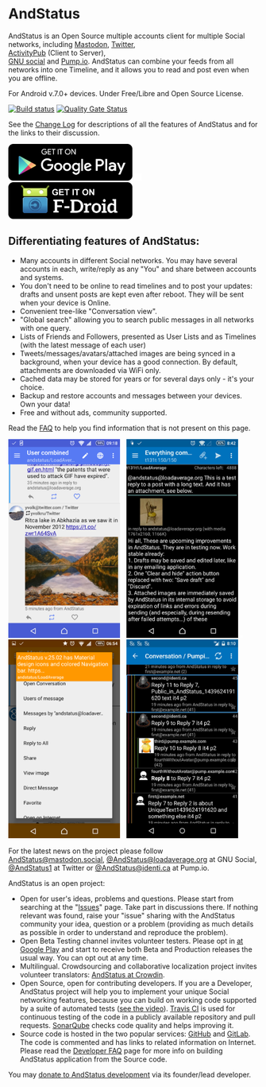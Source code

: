 # AndStatus

AndStatus is an Open Source multiple accounts client for multiple Social networks, including
[Mastodon](https://github.com/tootsuite/documentation),
[Twitter](https://twitter.com),  
[ActivityPub](https://socialhub.activitypub.rocks/c/activitypub/c2s/6) (Client to Server),  
[GNU social](http://gnu.io/social) and [Pump.io](http://pump.io).
AndStatus can combine your feeds from all networks into one Timeline,
and it allows you to read and post even when you are offline.

For Android v.7.0+ devices.
Under Free/Libre and Open Source License.

[![Build status](https://api.travis-ci.org/andstatus/andstatus.svg?branch=master)](https://travis-ci.org/andstatus/andstatus) 
[![Quality Gate Status](https://sonarcloud.io/api/project_badges/measure?project=andstatus&metric=alert_status)](https://sonarcloud.io/dashboard?id=andstatus)

See the [Change Log](http://andstatus.org/changelog.html) for descriptions of all the features of AndStatus
 and for the links to their discussion.

[<img src="doc/images/get-it-on-google-play.png" alt="Get it on Google Play" width="250">](https://play.google.com/store/apps/details?id=org.andstatus.app)
[<img src="doc/images/15x15.png" width="15">](#)
[<img src="doc/images/get-it-on-fdroid.png" alt="Get it on F-Droid" width="250">](https://f-droid.org/repository/browse/?fdid=org.andstatus.app)

## Differentiating features of AndStatus:
* Many accounts in different Social networks. You may have several accounts in each, write/reply as any "You" and share between accounts and systems.
* You don't need to be online to read timelines and to post your updates: drafts and unsent posts are kept even after reboot. They will be sent when your device is Online.
* Convenient tree-like "Conversation view".
* "Global search" allowing you to search public messages in all networks with one query.
* Lists of Friends and Followers, presented as User Lists and as Timelines (with the latest message of each user)
* Tweets/messages/avatars/attached images are being synced in a background, when your device has a good connection. By default, attachments are downloaded via WiFi only.
* Cached data may be stored for years or for several days only - it's your choice.
* Backup and restore accounts and messages between your devices. Own your data!
* Free and without ads, community supported.

Read the [FAQ](doc/FAQ.md) to help you find information that is not present on this page.

<p>
<img alt="The Home Timeline with an image attached" src="doc/screenshots/scr-timeline.png" height="400" />
<img src="doc/images/5x5.png" width="5" />
<img alt="The Home Timeline with an image attached" src="doc/screenshots/scr-message-editor.jpg" height="400" />
<img src="doc/images/5x5.png" width="5" />
<img alt="Context Menu" src="doc/screenshots/scr-contextmenu.png" height="400" />
<img src="doc/images/5x5.png" width="5" />
<img alt="Conversation tree" src="doc/screenshots/scr-conversation-tree-avatars.jpg" height="400" />
</p>

For the latest news on the project please follow
[AndStatus@mastodon.social](https://mastodon.social/@AndStatus),
[@AndStatus@loadaverage.org](https://loadaverage.org/andstatus) at GNU Social,
[@AndStatus1](https://twitter.com/AndStatus1) at Twitter
or [@AndStatus@identi.ca](http://identi.ca/andstatus) at Pump.io.

AndStatus is an open project:
* Open for user's ideas, problems and questions. Please start from searching at the "[Issues](https://github.com/andstatus/andstatus/issues)" page.
Take part in discussions there. If nothing relevant was found, raise your "issue" sharing with the AndStatus community your idea,
question or a problem (providing as much details as possible in order to understand and reproduce the problem).
* Open Beta Testing channel invites volunteer testers. Please opt in [at Google Play](https://play.google.com/apps/testing/org.andstatus.app)
and start to receive both Beta and Production releases the usual way. You can opt out at any time.
* Multilingual. Crowdsourcing and collaborative localization project invites volunteer translators:
[AndStatus at Crowdin](https://crowdin.com/project/andstatus).
* Open Source, open for contributing developers. If you are a Developer, AndStatus project will help you to implement
your unique Social networking features, because you can build on working code supported by a suite of automated tests
([see the video](https://youtu.be/I5ntfahO1GY)).
[Travis CI](https://travis-ci.org/andstatus/andstatus) is used for continuous testing of the code in a publicly available
repository and pull requests.
[SonarQube](https://sonarcloud.io/dashboard?id=andstatus) checks code quality and helps improving it.
* Source code is hosted in the two popular services: [GitHub](https://github.com/andstatus/andstatus) and
[GitLab](https://gitlab.com/andstatus/andstatus). The code is commented and has links to related information on Internet.
Please read the [Developer FAQ](doc/DeveloperFAQ.md) page for more info
on building AndStatus application from the Source code.

You may [donate to AndStatus development](http://andstatus.org/donate.html) via its founder/lead developer.
